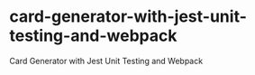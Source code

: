# card-generator-with-jest-unit-testing-and-webpack
Card Generator with Jest Unit Testing and Webpack
